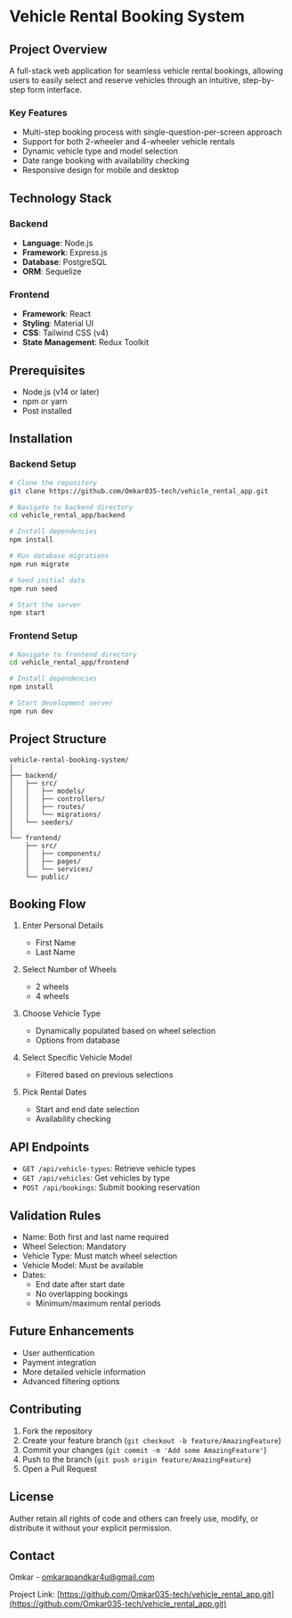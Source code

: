 # Vehicle Rental Booking System

## Project Overview

A full-stack web application for seamless vehicle rental bookings, allowing users to easily select and reserve vehicles through an intuitive, step-by-step form interface.

### Key Features
- Multi-step booking process with single-question-per-screen approach
- Support for both 2-wheeler and 4-wheeler vehicle rentals
- Dynamic vehicle type and model selection
- Date range booking with availability checking
- Responsive design for mobile and desktop

## Technology Stack

### Backend
- **Language**: Node.js
- **Framework**: Express.js
- **Database**: PostgreSQL
- **ORM**: Sequelize

### Frontend
- **Framework**: React
- **Styling**: Material UI
- **CSS**: Tailwind CSS (v4)
- **State Management**: Redux Toolkit

## Prerequisites
- Node.js (v14 or later)
- npm or yarn
- Post installed

## Installation

### Backend Setup
```bash
# Clone the repository
git clone https://github.com/Omkar035-tech/vehicle_rental_app.git

# Navigate to backend directory
cd vehicle_rental_app/backend

# Install dependencies
npm install

# Run database migrations
npm run migrate

# Seed initial data
npm run seed

# Start the server
npm start
```

### Frontend Setup
```bash
# Navigate to frontend directory
cd vehicle_rental_app/frontend

# Install dependencies
npm install

# Start development server
npm run dev
```

## Project Structure
```
vehicle-rental-booking-system/
│
├── backend/
│   ├── src/
│   │   ├── models/
│   │   ├── controllers/
│   │   ├── routes/
│   │   └── migrations/
│   └── seeders/
│
└── frontend/
    ├── src/
    │   ├── components/
    │   ├── pages/
    │   └── services/
    └── public/
```

## Booking Flow
1. Enter Personal Details
   - First Name
   - Last Name

2. Select Number of Wheels
   - 2 wheels
   - 4 wheels

3. Choose Vehicle Type
   - Dynamically populated based on wheel selection
   - Options from database

4. Select Specific Vehicle Model
   - Filtered based on previous selections

5. Pick Rental Dates
   - Start and end date selection
   - Availability checking

## API Endpoints
- `GET /api/vehicle-types`: Retrieve vehicle types
- `GET /api/vehicles`: Get vehicles by type
- `POST /api/bookings`: Submit booking reservation

## Validation Rules
- Name: Both first and last name required
- Wheel Selection: Mandatory
- Vehicle Type: Must match wheel selection
- Vehicle Model: Must be available
- Dates: 
  - End date after start date
  - No overlapping bookings
  - Minimum/maximum rental periods

## Future Enhancements
- User authentication
- Payment integration
- More detailed vehicle information
- Advanced filtering options

## Contributing
1. Fork the repository
2. Create your feature branch (`git checkout -b feature/AmazingFeature`)
3. Commit your changes (`git commit -m 'Add some AmazingFeature'`)
4. Push to the branch (`git push origin feature/AmazingFeature`)
5. Open a Pull Request

## License
Auther retain all rights of code and others can freely use, modify, or distribute it without your explicit permission.

## Contact
Omkar - omkarapandkar4u@gmail.com

Project Link: [https://github.com/Omkar035-tech/vehicle_rental_app.git](https://github.com/Omkar035-tech/vehicle_rental_app.git)